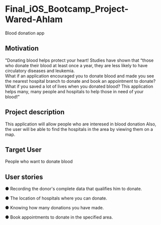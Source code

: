 # Final_iOS_Bootcamp_Project-Wared-Ahlam
Blood donation app

## Motivation
"Donating blood helps protect your heart!  Studies have shown that “those who donate their blood at least once a year, they are less likely to have circulatory diseases and leukemia.																									
What if an application encouraged you to donate blood and made you see the nearest hospital branch to donate and book an appointment to donate?  
What if you saved a lot of lives when you donated blood? 
This application helps many, many people and hospitals to help those in need of your blood!"


## Project description
This application will allow people who are interesed in blood donation
Also, the user will be able to find the hospitals in the area by viewing them on a map.



## Target User
People who want to donate blood 


## User stories
● Recording the donor's complete data that qualifies him to donate.

● The location of hospitals where you can donate.

● Knowing how many donations you have made.

● Book appointments to donate in the specified area.

